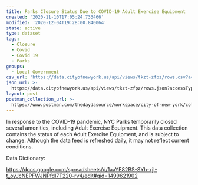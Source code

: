 ```yaml
---
title: Parks Closure Status Due to COVID-19 Adult Exercise Equipment
created: '2020-11-10T17:05:24.733466'
modified: '2020-12-04T19:28:00.840064'
state: active
type: dataset
tags:
  - Closure
  - Covid
  - Covid 19
  - Parks
groups:
  - Local Government
csv_url: 'https://data.cityofnewyork.us/api/views/tkzt-zfpz/rows.csv?accessType=DOWNLOAD'
json_url: >-
  https://data.cityofnewyork.us/api/views/tkzt-zfpz/rows.json?accessType=DOWNLOAD
layout: post
postman_collection_url: >-
  https://www.postman.com/thedaydasource/workspace/city-of-new-york/collection/15909983-28785747-8616-4436-833c-14a2ca6e18ec
---
```

In response to the COVID-19 pandemic, NYC Parks temporarily closed several amenities, including Adult Exercise Equipment. This data collection contains the status of each Adult Exercise Equipment, and is subject to change. Although the data feed is refreshed daily, it may not reflect current conditions.

Data Dictionary:

https://docs.google.com/spreadsheets/d/1aaYE82BS-SYh-xjI-t_oyJcNEPFWJNPfdI7T220-rv4/edit#gid=1499621902
